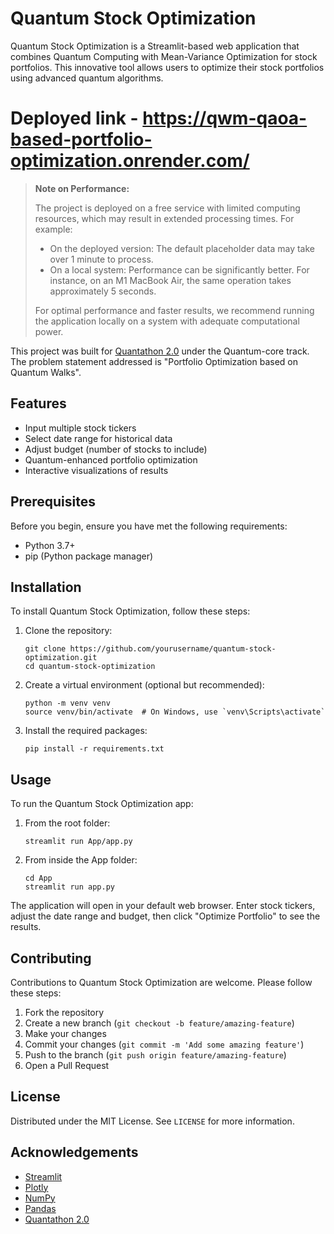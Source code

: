 # Quantum Stock Optimization

Quantum Stock Optimization is a Streamlit-based web application that combines Quantum Computing with Mean-Variance Optimization for stock portfolios. This innovative tool allows users to optimize their stock portfolios using advanced quantum algorithms.

# Deployed link - https://qwm-qaoa-based-portfolio-optimization.onrender.com/

> **Note on Performance:**
> 
> The project is deployed on a free service with limited computing resources, which may result in extended processing times. For example:
> 
> - On the deployed version: The default placeholder data may take over 1 minute to process.
> - On a local system: Performance can be significantly better. For instance, on an M1 MacBook Air, the same operation takes approximately 5 seconds.
> 
> For optimal performance and faster results, we recommend running the application locally on a system with adequate computational power.

This project was built for [Quantathon 2.0](https://quantathon-o.devfolio.co/) under the Quantum-core track. The problem statement addressed is "Portfolio Optimization based on Quantum Walks".

## Features

- Input multiple stock tickers
- Select date range for historical data
- Adjust budget (number of stocks to include)
- Quantum-enhanced portfolio optimization
- Interactive visualizations of results

## Prerequisites

Before you begin, ensure you have met the following requirements:

- Python 3.7+
- pip (Python package manager)

## Installation

To install Quantum Stock Optimization, follow these steps:

1. Clone the repository:
   ```
   git clone https://github.com/yourusername/quantum-stock-optimization.git
   cd quantum-stock-optimization
   ```

2. Create a virtual environment (optional but recommended):
   ```
   python -m venv venv
   source venv/bin/activate  # On Windows, use `venv\Scripts\activate`
   ```

3. Install the required packages:
   ```
   pip install -r requirements.txt
   ```

## Usage

To run the Quantum Stock Optimization app:

1. From the root folder:
   ```
   streamlit run App/app.py
   ```

2. From inside the App folder:
   ```
   cd App
   streamlit run app.py
   ```

The application will open in your default web browser. Enter stock tickers, adjust the date range and budget, then click "Optimize Portfolio" to see the results.

## Contributing

Contributions to Quantum Stock Optimization are welcome. Please follow these steps:

1. Fork the repository
2. Create a new branch (`git checkout -b feature/amazing-feature`)
3. Make your changes
4. Commit your changes (`git commit -m 'Add some amazing feature'`)
5. Push to the branch (`git push origin feature/amazing-feature`)
6. Open a Pull Request

## License

Distributed under the MIT License. See `LICENSE` for more information.

## Acknowledgements

- [Streamlit](https://streamlit.io/)
- [Plotly](https://plotly.com/)
- [NumPy](https://numpy.org/)
- [Pandas](https://pandas.pydata.org/)
- [Quantathon 2.0](https://quantathon-o.devfolio.co/)
